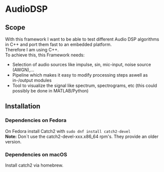 # AudioDSP
## Scope
With this framework I want to be able to test different Audio DSP algorithms in C++ and port them fast to an embedded platform. <br>
Therefore I am using C++.<br>
To achieve this, this Framework needs:
- Selection of audio sources like impulse, sin, mic-input, noise source (AWGN),...
- Pipeline which makes it easy to modify processing steps aswell as in-/output modules
- Tool to visualize the signal like spectrum, spectrograms, etc (this could possibly be done in MATLAB/Python)

## Installation
### Dependencies on Fedora
On Fedora install Catch2 with ``sudo dnf install catch2-devel``
<br> **Note:** Don`t use the catch2-devel-xxx.x86_64 rpm's. They provide an older version.
### Dependencies on macOS
Install catch2 via homebrew.
